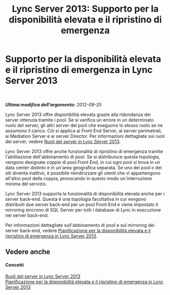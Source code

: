 ﻿---
title: 'Lync Server 2013: Supporto per la disponibilità elevata e il ripristino di emergenza'
TOCTitle: Supporto per la disponibilità elevata e il ripristino di emergenza
ms:assetid: 47e77e85-c7c3-4ade-8db7-a34c71aeafd7
ms:mtpsurl: https://technet.microsoft.com/it-it/library/JJ204866(v=OCS.15)
ms:contentKeyID: 49300421
ms.date: 08/24/2015
mtps_version: v=OCS.15
ms.translationtype: HT
---

# Supporto per la disponibilità elevata e il ripristino di emergenza in Lync Server 2013

 

_**Ultima modifica dell'argomento:** 2012-09-25_

Lync Server 2013 offre disponibilità elevata grazie alla ridondanza dei server ottenuta tramite i pool. Se si verifica un errore in un determinato ruolo del server, gli altri server del pool che eseguono lo stesso ruolo se ne assumono il carico. Ciò si applica ai Front End Server, ai server perimetrali, ai Mediation Server e ai server Director. Per informazioni dettagliate sui ruoli dei server, vedere [Ruoli del server in Lync Server 2013](lync-server-2013-server-roles.md).

Lync Server 2013 offre anche funzionalità di ripristino di emergenza tramite l'abilitazione dell'abbinamento di pool. Se si distribuisce questa topologia, vengono designate coppie di pool Front End, in cui ogni pool si trova in un data center distinto e in un'area geografica separata. Se uno dei pool o dei siti diventa inattivo, è possibile reindirizzare gli utenti che vi appartengono all'altro pool della coppia, provocando in questo modo un'interruzione minima del servizio.

Lync Server 2013 supporta la funzionalità di disponibilità elevata anche per i server back-end. Questa è una topologia facoltativa in cui vengono distribuiti due server back-end per un pool Front End e viene impostato il mirroring sincrono di SQL Server per tutti i database di Lync in esecuzione nei server back-end.

Per informazioni dettagliate sull'abbinamento di pool e sul mirroring dei server back-end, vedere [Pianificazione per la disponibilità elevata e il ripristino di emergenza in Lync Server 2013](lync-server-2013-planning-for-high-availability-and-disaster-recovery.md).

## Vedere anche

#### Concetti

[Ruoli del server in Lync Server 2013](lync-server-2013-server-roles.md)  
[Pianificazione per la disponibilità elevata e il ripristino di emergenza in Lync Server 2013](lync-server-2013-planning-for-high-availability-and-disaster-recovery.md)

